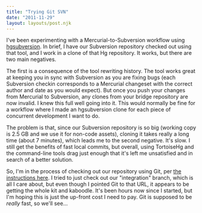 ```yaml
---
title: "Trying Git SVN"
date: "2011-11-29"
layout: layouts/post.njk
---
```


I've been experimenting with a Mercurial-to-Subversion workflow using [hgsubversion](https://bitbucket.org/durin42/hgsubversion/wiki/Home). In brief, I have our Subversion repository checked out using that tool, and I work in a clone of that Hg repository. It works, but there are two main negatives.

The first is a consequence of the tool rewriting history. The tool works great at keeping you in sync with Subversion as you are fixing bugs (each Subversion checkin corresponds to a Mercurial changeset with the correct author and date as you would expect). But once you push your changes from Mercurial to Subversion, any clones from your bridge repository are now invalid. I knew this full well going into it. This would normally be fine for a workflow where I made an hgsubversion clone for each piece of concurrent development I want to do.

The problem is that, since our Subversion repository is so big (working copy is 2.5 GB and we use it for non-code assets), cloning it takes really a long time (about 7 minutes), which leads me to the second negative. It's slow. I still get the benefits of fast local commits, but overall, using TortoiseHg and the command-line tools drag just enough that it's left me unsatisfied and in search of a better solution.

So, I'm in the process of checking out our repository using Git, per [the instructions here](http://andy.delcambre.com/2008/03/04/git-svn-workflow.html). I tried to just check out our "integration" branch, which is all I care about, but even though I pointed Git to that URL, it appears to be getting the whole kit and kaboodle. It's been hours now since I started, but I'm hoping this is just the up-front cost I need to pay. Git is supposed to be _really_ fast, so we'll see...
